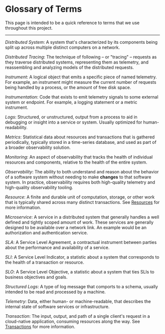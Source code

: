 # Glossary of Terms

This page is intended to be a quick reference to terms that we use throughout
this project.

---

_Distributed System_: A system that's characterized by its components
being split up across multiple distinct computers on a network.

_Distributed Tracing_: The technique of following – or "tracing" – requests as
they traverse distributed systems, representing them as telemetry, and
reassembling and analyzing models of the distributed requests.

_Instrument_: A logical object that emits a specific piece of named telemetry.
For example, an instrument might measure the current number of requests being
handled by a process, or the amount of free disk space.

_Instrumentation_: Code that exists to emit telemetry signals to some external
system or endpoint. For example, a logging statement or a metric instrument.

_Logs_: Structured, or unstructured, output from a process to aid in debugging
or insight into a service or system. Usually optimized for human-readability.

_Metrics_: Statistical data about resources and transactions that is gathered
periodically, typically stored in a time-series database, and used as part of a broader
observability solution.

_Monitoring_: An aspect of observability that tracks the health of individual
resources and components, relative to the health of the entire system.

_Observability_: The ability to both understand and reason about the behavior
of a software system without needing to make **changes** to that software system.
In practice, observability requires both high-quality telemetry and
high-quality observability tooling.

_Resource_: A finite and durable unit of computation, storage, or other work
that is typically shared across many distinct transactions.
See [Resources](./02%20-%20customers-and-engineers.md#resources) for more
information.

_Microservice_: A service in a distributed system that generally handles a
well defined and tightly scoped amount of work. These services are generally
designed to be available over a network link. An example would be an
authorization and authentication service.

_SLA_: A Service Level Agreement, a contractual instrument between parties about
the performance and availability of a service.

_SLI_: A Service Level Indicator, a statistic about a system that corresponds to
the health of a transaction or resource.

_SLO_: A Service Level Objective, a statistic about a system that ties SLIs to
business objectives and goals.

_Structured Logs_: A type of log message that comports to a schema, usually
intended to be read and processed by a machine.

_Telemetry_: Data, either human- or machine-readable, that describes the
internal state of software services or infrastructure.

_Transaction_: The input, output, and path of a single client's request in a
cloud-native application, consuming resources along the way. See
[Transactions](./02%20-%20customers-and-engineers.md#transactions) for more
information.
